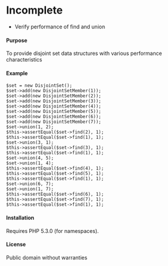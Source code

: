# Incomplete
* Verify performance of find and union

#### Purpose
To provide disjoint set data structures with various performance characteristics

#### Example
    $set = new DisjointSet();
    $set->add(new DisjointSetMember(1));
    $set->add(new DisjointSetMember(2));
    $set->add(new DisjointSetMember(3));
    $set->add(new DisjointSetMember(4));
    $set->add(new DisjointSetMember(5));
    $set->add(new DisjointSetMember(6));
    $set->add(new DisjointSetMember(7));
    $set->union(1, 2);
    $this->assertEqual($set->find(2), 1);
    $this->assertEqual($set->find(1), 1);
    $set->union(3, 1);
    $this->assertEqual($set->find(3), 1);
    $this->assertEqual($set->find(1), 1);
    $set->union(4, 5);
    $set->union(1, 4);
    $this->assertEqual($set->find(4), 1);
    $this->assertEqual($set->find(5), 1);
    $this->assertEqual($set->find(1), 1);
    $set->union(6, 7);
    $set->union(1, 7);
    $this->assertEqual($set->find(6), 1);
    $this->assertEqual($set->find(7), 1);
    $this->assertEqual($set->find(1), 1);

#### Installation
Requires PHP 5.3.0 (for namespaces).

#### License
Public domain without warranties